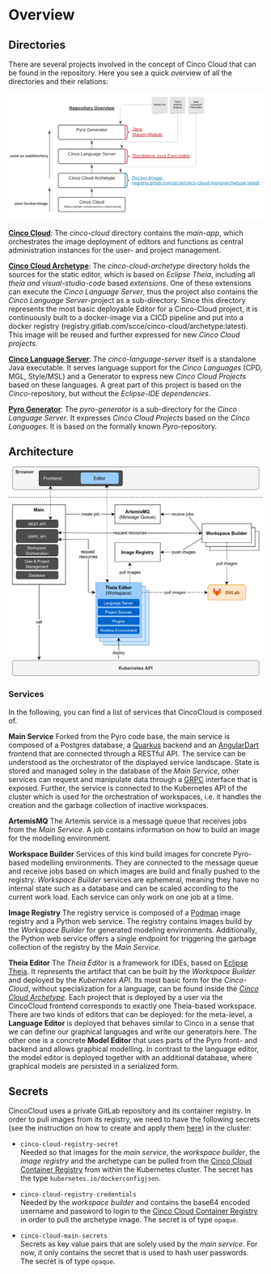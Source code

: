 # Overview

## Directories

There are several projects involved in the concept of Cinco Cloud that can be found in the repository.
Here you see a quick overview of all the directories and their relations:

![Cinco Cloud Repositories](./assets/repository-overview.png)

[**Cinco Cloud**](https://gitlab.com/scce/cinco-cloud/-/tree/main/cinco-cloud):
The *cinco-cloud* directory contains the *main-app*, which orchestrates the image deployment of editors and functions as central administration instances for the user- and project management.

[**Cinco Cloud Archetype**](https://gitlab.com/scce/cinco-cloud/-/tree/main/cinco-cloud-archetype):
The *cinco-cloud-archetype* directory holds the sources for the static editor, which is based on *Eclipse Theia*, including all *theia and visual-studio-code* based *extensions*.
One of these extensions can execute the *Cinco Language Server*, thus the project also contains the *Cinco Language Server*-project as a sub-directory.
Since this directory represents the most basic deployable Editor for a Cinco-Cloud project, it is continuously built to a docker-image via a CICD pipeline and put into a docker registry (registry.gitlab.com/scce/cinco-cloud/archetype:latest).
This image will be reused and further expressed for new *Cinco Cloud projects*.

[**Cinco Language Server**](https://gitlab.com/scce/cinco-cloud/-/tree/main/cinco-language-server):
The *cinco-language-server* itself is a standalone Java executable.
It serves language support for the *Cinco Languages* (CPD, MGL, Style/MSL) and a Generator to express new *Cinco Cloud Projects* based on these languages.
A great part of this project is based on the *Cinco*-repository, but without the *Eclipse-IDE dependencies*.

[**Pyro Generator**](https://gitlab.com/scce/cinco-cloud/-/tree/main/pyro-generator):
The *pyro-generator* is a sub-directory for the *Cinco Language Server*.
It expresses *Cinco Cloud Projects* based on the *Cinco Languages*.
It is based on the formally known *Pyro*-repository.

## Architecture

![Cinco Cloud Architecture](./assets/architecture.png)

### Services

In the following, you can find a list of services that CincoCloud is composed of.

**Main Service** Forked from the Pyro code base, the main service is composed of a Postgres database, a [Quarkus][quarkus] backend and an [AngularDart][angular-dart] frontend that are connected through a RESTful API.
The service can be understood as the orchestrator of the displayed service landscape.
State is stored and managed soley in the database of the *Main Service*, other services can request and manipulate data through a [GRPC][grpc] interface that is exposed.
Further, the service is connected to the Kubernetes API of the cluster which is used for the orchestration of workspaces, i.e. it handles the creation and the garbage collection of inactive workspaces.

**ArtemisMQ** The Artemis service is a message queue that receives jobs from the *Main Service*.
A job contains information on how to build an image for the modelling environment.

**Workspace Builder** Services of this kind build images for concrete Pyro-based modelling environments.
They are connected to the message queue and receive jobs based on which images are build and finally pushed to the registry.
*Workspace Builder* services are ephemeral, meaning they have no internal state such as a database and can be scaled according to the current work load.
Each service can only work on one job at a time.

**Image Registry** The registry service is composed of a [Podman][podman] image registry and a Python web service.
The registry contains images build by the *Workspace Builder* for generated modeling environments.
Additionally, the Python web service offers a single endpoint for triggering the garbage collection of the registry by the *Main Service*.

**Theia Editor**
The *Theia Editor* is a framework for IDEs, based on [Eclipse Theia](https://github.com/eclipse-theia/theia).
It represents the artifact that can be built by the *Workspace Builder* and deployed by the *Kubernetes API*.
Its most basic form for the *Cinco-Cloud*, without specialization for a language, can be found inside the [*Cinco Cloud Archetype*](https://gitlab.com/scce/cinco-cloud/-/tree/main/cinco-cloud-archetype).
Each project that is deployed by a user via the CincoCloud frontend corresponds to exactly one Theia-based workspace.
There are two kinds of editors that can be deployed: for the meta-level, a **Language Editor** is deployed that behaves similar to Cinco in a sense that we can define our graphical languages and write our generators here.
The other one is a concrete **Model Editor** that uses parts of the Pyro front- and backend and allows graphical modelling.
In contrast to the language editor, the model editor is deployed together with an additional database, where graphical models are persisted in a serialized form.


## Secrets

CincoCloud uses a private GitLab repository and its container registry.
In order to pull images from its registry, we need to have the following secrets (see the instruction on how to create and apply them [here](../installation/)) in the cluster:

* `cinco-cloud-registry-secret` <br>
  Needed so that images for the *main service*, the *workspace builder*, the *image registry* and the archetype can be pulled from the [Cinco Cloud Container Registry][cinco-cloud-container-registry] from within the Kubernetes cluster.
  The secret has the type `kubernetes.io/dockerconfigjson`.

* `cinco-cloud-registry-credentials` <br>
  Needed by the *workspace builder* and contains the base64 encoded username and password to login to the [Cinco Cloud Container Registry][cinco-cloud-container-registry] in order to pull the archetype image.
  The secret is of type `opaque`.

* `cinco-cloud-main-secrets` <br>
  Secrets as key value pairs  that are solely used by the *main service*.
  For now, it only contains the secret that is used to hash user passwords.
  The secret is of type `opaque`.

[cinco-cloud-container-registry]: https://gitlab.com/scce/cinco-cloud/container_registry
[grpc]: https://grpc.io/
[podman]: https://podman.io/
[quarkus]: https://quarkus.io/
[angular-dart]: https://github.com/angulardart/angular
